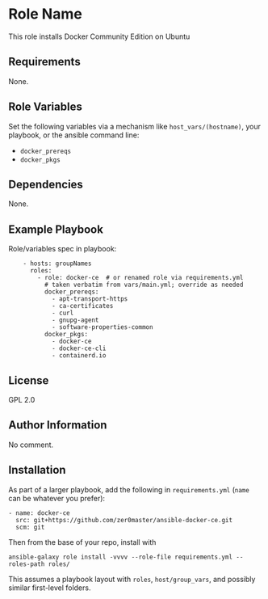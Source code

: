 Role Name
=========

This role installs Docker Community Edition on Ubuntu

Requirements
------------

None.

Role Variables
--------------

Set the following variables via a mechanism like `host_vars/(hostname)`, your playbook, or the ansible command line:
* `docker_prereqs`
* `docker_pkgs`

Dependencies
------------

None.

Example Playbook
----------------

Role/variables spec in playbook:
```
    - hosts: groupNames
      roles:
        - role: docker-ce  # or renamed role via requirements.yml
          # taken verbatim from vars/main.yml; override as needed
          docker_prereqs:
            - apt-transport-https
            - ca-certificates
            - curl
            - gnupg-agent
            - software-properties-common
          docker_pkgs:
            - docker-ce
            - docker-ce-cli
            - containerd.io
```
License
-------

GPL 2.0

Author Information
------------------

No comment.

Installation
------------

As part of a larger playbook, add the following in `requirements.yml` (`name` can be whatever you prefer):
```
- name: docker-ce
  src: git+https://github.com/zer0master/ansible-docker-ce.git
  scm: git
```
Then from the base of your repo, install with
```
ansible-galaxy role install -vvvv --role-file requirements.yml --roles-path roles/
```
This assumes a playbook layout with `roles`, `host/group_vars`, and possibly similar first-level folders.
